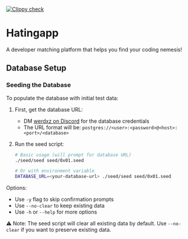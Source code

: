 [![Clippy check](https://github.com/ChicoState/archenemy/actions/workflows/ci.yml/badge.svg)](https://github.com/ChicoState/archenemy/actions/workflows/ci.yml)

# Hatingapp

A developer matching platform that helps you find your coding nemesis!

## Database Setup

### Seeding the Database

To populate the database with initial test data:

1. First, get the database URL:
   - DM [werdxz on Discord](https://discord.com/) for the database credentials
   - The URL format will be: `postgres://<user>:<password>@<host>:<port>/<database>`

2. Run the seed script:
   ```bash
   # Basic usage (will prompt for database URL)
   ./seed/seed seed/0x01.seed

   # Or with environment variable
   DATABASE_URL=<your-database-url> ./seed/seed seed/0x01.seed
   ```

Options:
- Use `-y` flag to skip confirmation prompts
- Use `--no-clear` to keep existing data
- Use `-h` or `--help` for more options

⚠️ Note: The seed script will clear all existing data by default. Use `--no-clear` if you want to preserve existing data.
